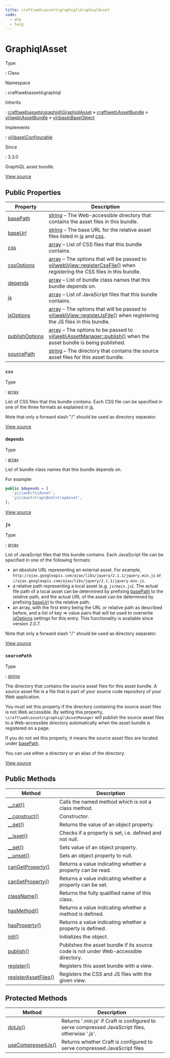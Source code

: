 ```yaml
---
title: craft\web\assets\graphiql\GraphiqlAsset
code:
  - php
  - twig
---
```


# GraphiqlAsset

Type

:   Class

Namespace

:   craft\web\assets\graphiql

Inherits

:   [craft\web\assets\graphiql\GraphiqlAsset](craft-web-assets-graphiql-graphiqlasset.md) &raquo;
[craft\web\AssetBundle](craft-web-assetbundle.md) &raquo;
[yii\web\AssetBundle](https://www.yiiframework.com/doc/api/2.0/yii-web-assetbundle) &raquo;
[yii\base\BaseObject](https://www.yiiframework.com/doc/api/2.0/yii-base-baseobject)

Implements

:   [yii\base\Configurable](https://www.yiiframework.com/doc/api/2.0/yii-base-configurable)

Since

:   3.3.0



GraphiQL asset bundle.





[View source](https://github.com/craftcms/cms/blob/master/src/web/assets/graphiql/GraphiqlAsset.php)


## Public Properties

| Property                                                                                                                               | Description
| -------------------------------------------------------------------------------------------------------------------------------------- | -----------------------------------------------------------------------------------------------------------------------------------------------------------------------------------------------------------------------------------------------------------------------
| [basePath](https://www.yiiframework.com/doc/api/2.0/yii-web-assetbundle#$basePath-detail "Defined by yii\web\AssetBundle")             | [string](http://php.net/language.types.string) – The Web-accessible directory that contains the asset files in this bundle.
| [baseUrl](https://www.yiiframework.com/doc/api/2.0/yii-web-assetbundle#$baseUrl-detail "Defined by yii\web\AssetBundle")               | [string](http://php.net/language.types.string) – The base URL for the relative asset files listed in [js](https://www.yiiframework.com/doc/api/2.0/yii-web-assetbundle#$js-detail) and [css](https://www.yiiframework.com/doc/api/2.0/yii-web-assetbundle#$css-detail).
| [css](craft-web-assets-graphiql-graphiqlasset.md#css)                                                                                  | [array](http://php.net/language.types.array) – List of CSS files that this bundle contains.
| [cssOptions](https://www.yiiframework.com/doc/api/2.0/yii-web-assetbundle#$cssOptions-detail "Defined by yii\web\AssetBundle")         | [array](http://php.net/language.types.array) – The options that will be passed to [yii\web\View::registerCssFile()](https://www.yiiframework.com/doc/api/2.0/yii-web-view#registerCssFile()-detail) when registering the CSS files in this bundle.
| [depends](craft-web-assets-graphiql-graphiqlasset.md#depends)                                                                          | [array](http://php.net/language.types.array) – List of bundle class names that this bundle depends on.
| [js](craft-web-assets-graphiql-graphiqlasset.md#js)                                                                                    | [array](http://php.net/language.types.array) – List of JavaScript files that this bundle contains.
| [jsOptions](https://www.yiiframework.com/doc/api/2.0/yii-web-assetbundle#$jsOptions-detail "Defined by yii\web\AssetBundle")           | [array](http://php.net/language.types.array) – The options that will be passed to [yii\web\View::registerJsFile()](https://www.yiiframework.com/doc/api/2.0/yii-web-view#registerJsFile()-detail) when registering the JS files in this bundle.
| [publishOptions](https://www.yiiframework.com/doc/api/2.0/yii-web-assetbundle#$publishOptions-detail "Defined by yii\web\AssetBundle") | [array](http://php.net/language.types.array) – The options to be passed to [yii\web\AssetManager::publish()](https://www.yiiframework.com/doc/api/2.0/yii-web-assetmanager#publish()-detail) when the asset bundle is being published.
| [sourcePath](craft-web-assets-graphiql-graphiqlasset.md#sourcepath)                                                                    | [string](http://php.net/language.types.string) – The directory that contains the source asset files for this asset bundle.

### `css`



Type

:   [array](http://php.net/language.types.array)





List of CSS files that this bundle contains. Each CSS file can be specified
in one of the three formats as explained in [js](craft-web-assets-graphiql-graphiqlasset.md#js).

Note that only a forward slash "/" should be used as directory separator.





[View source](https://github.com/craftcms/cms/blob/master/src/web/assets/graphiql/GraphiqlAsset.php#L35-L37)



### `depends`



Type

:   [array](http://php.net/language.types.array)





List of bundle class names that this bundle depends on.

For example:

```php
public $depends = [
   'yii\web\YiiAsset',
   'yii\bootstrap\BootstrapAsset',
];
```





[View source](https://github.com/craftcms/cms/blob/master/src/web/assets/graphiql/GraphiqlAsset.php#L22-L24)



### `js`



Type

:   [array](http://php.net/language.types.array)





List of JavaScript files that this bundle contains. Each JavaScript file can be
specified in one of the following formats:

- an absolute URL representing an external asset. For example,
  `http://ajax.googleapis.com/ajax/libs/jquery/2.1.1/jquery.min.js` or
  `//ajax.googleapis.com/ajax/libs/jquery/2.1.1/jquery.min.js`.
- a relative path representing a local asset (e.g. `js/main.js`). The actual file path of a local
  asset can be determined by prefixing [basePath](https://www.yiiframework.com/doc/api/2.0/yii-web-assetbundle#$basePath-detail) to the relative path, and the actual URL
  of the asset can be determined by prefixing [baseUrl](https://www.yiiframework.com/doc/api/2.0/yii-web-assetbundle#$baseUrl-detail) to the relative path.
- an array, with the first entry being the URL or relative path as described before, and a list of key => value pairs
  that will be used to overwrite [jsOptions](https://www.yiiframework.com/doc/api/2.0/yii-web-assetbundle#$jsOptions-detail) settings for this entry.
  This functionality is available since version 2.0.7.

Note that only a forward slash "/" should be used as directory separator.





[View source](https://github.com/craftcms/cms/blob/master/src/web/assets/graphiql/GraphiqlAsset.php#L30-L32)



### `sourcePath`



Type

:   [string](http://php.net/language.types.string)





The directory that contains the source asset files for this asset bundle.
A source asset file is a file that is part of your source code repository of your Web application.

You must set this property if the directory containing the source asset files is not Web accessible.
By setting this property, `\craft\web\assets\graphiql\AssetManager` will publish the source asset files
to a Web-accessible directory automatically when the asset bundle is registered on a page.

If you do not set this property, it means the source asset files are located under [basePath](https://www.yiiframework.com/doc/api/2.0/yii-web-assetbundle#$basePath-detail).

You can use either a directory or an alias of the directory.





[View source](https://github.com/craftcms/cms/blob/master/src/web/assets/graphiql/GraphiqlAsset.php#L27)







## Public Methods

| Method                                                                                                                                            | Description
| ------------------------------------------------------------------------------------------------------------------------------------------------- | ------------------------------------------------------------------------------------
| [__call()](https://www.yiiframework.com/doc/api/2.0/yii-base-baseobject#__call()-detail "Defined by yii\base\BaseObject")                         | Calls the named method which is not a class method.
| [__construct()](https://www.yiiframework.com/doc/api/2.0/yii-base-baseobject#__construct()-detail "Defined by yii\base\BaseObject")               | Constructor.
| [__get()](https://www.yiiframework.com/doc/api/2.0/yii-base-baseobject#__get()-detail "Defined by yii\base\BaseObject")                           | Returns the value of an object property.
| [__isset()](https://www.yiiframework.com/doc/api/2.0/yii-base-baseobject#__isset()-detail "Defined by yii\base\BaseObject")                       | Checks if a property is set, i.e. defined and not null.
| [__set()](https://www.yiiframework.com/doc/api/2.0/yii-base-baseobject#__set()-detail "Defined by yii\base\BaseObject")                           | Sets value of an object property.
| [__unset()](https://www.yiiframework.com/doc/api/2.0/yii-base-baseobject#__unset()-detail "Defined by yii\base\BaseObject")                       | Sets an object property to null.
| [canGetProperty()](https://www.yiiframework.com/doc/api/2.0/yii-base-baseobject#canGetProperty()-detail "Defined by yii\base\BaseObject")         | Returns a value indicating whether a property can be read.
| [canSetProperty()](https://www.yiiframework.com/doc/api/2.0/yii-base-baseobject#canSetProperty()-detail "Defined by yii\base\BaseObject")         | Returns a value indicating whether a property can be set.
| [className()](https://www.yiiframework.com/doc/api/2.0/yii-base-baseobject#className()-detail "Defined by yii\base\BaseObject")                   | Returns the fully qualified name of this class.
| [hasMethod()](https://www.yiiframework.com/doc/api/2.0/yii-base-baseobject#hasMethod()-detail "Defined by yii\base\BaseObject")                   | Returns a value indicating whether a method is defined.
| [hasProperty()](https://www.yiiframework.com/doc/api/2.0/yii-base-baseobject#hasProperty()-detail "Defined by yii\base\BaseObject")               | Returns a value indicating whether a property is defined.
| [init()](https://www.yiiframework.com/doc/api/2.0/yii-base-baseobject#init()-detail "Defined by yii\base\BaseObject")                             | Initializes the object.
| [publish()](https://www.yiiframework.com/doc/api/2.0/yii-web-assetbundle#publish()-detail "Defined by yii\web\AssetBundle")                       | Publishes the asset bundle if its source code is not under Web-accessible directory.
| [register()](https://www.yiiframework.com/doc/api/2.0/yii-web-assetbundle#register()-detail "Defined by yii\web\AssetBundle")                     | Registers this asset bundle with a view.
| [registerAssetFiles()](https://www.yiiframework.com/doc/api/2.0/yii-web-assetbundle#registerAssetFiles()-detail "Defined by yii\web\AssetBundle") | Registers the CSS and JS files with the given view.



## Protected Methods

| Method                                                                                                  | Description
| ------------------------------------------------------------------------------------------------------- | -----------------------------------------------------------------------------------------------
| [dotJs()](craft-web-assetbundle.md#method-dotjs "Defined by craft\web\AssetBundle")                     | Returns '.min.js' if Craft is configured to serve compressed JavaScript files, otherwise '.js'.
| [useCompressedJs()](craft-web-assetbundle.md#method-usecompressedjs "Defined by craft\web\AssetBundle") | Returns whether Craft is configured to serve compressed JavaScript files






